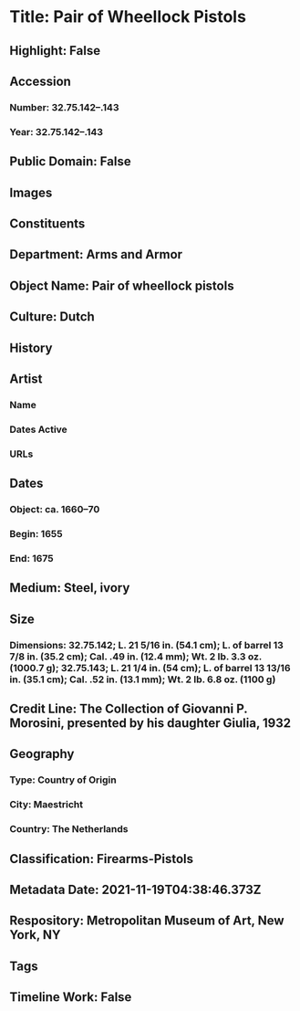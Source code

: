 # Title: Pair of Wheellock Pistols
## Highlight: False
## Accession
### Number: 32.75.142–.143
### Year: 32.75.142–.143
## Public Domain: False
## Images
## Constituents
## Department: Arms and Armor
## Object Name: Pair of wheellock pistols
## Culture: Dutch
## History
## Artist
### Name
### Dates Active
### URLs
## Dates
### Object: ca. 1660–70
### Begin: 1655
### End: 1675
## Medium: Steel, ivory
## Size
### Dimensions: 32.75.142; L. 21 5/16 in. (54.1 cm); L. of barrel 13 7/8 in. (35.2 cm); Cal. .49 in. (12.4 mm); Wt. 2 lb. 3.3 oz. (1000.7 g); 32.75.143; L. 21 1/4 in. (54 cm); L. of barrel 13 13/16 in. (35.1 cm); Cal. .52 in. (13.1 mm); Wt. 2 lb. 6.8 oz. (1100 g)
## Credit Line: The Collection of Giovanni P. Morosini, presented by his daughter Giulia, 1932
## Geography
### Type: Country of Origin
### City: Maestricht
### Country: The Netherlands
## Classification: Firearms-Pistols
## Metadata Date: 2021-11-19T04:38:46.373Z
## Respository: Metropolitan Museum of Art, New York, NY
## Tags
## Timeline Work: False